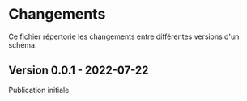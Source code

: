 # Changements

Ce fichier répertorie les changements entre différentes versions d'un schéma.

## Version 0.0.1 - 2022-07-22

Publication initiale

